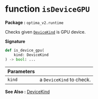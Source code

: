 # function `isDeviceGPU`
__Package :__  `optima_v2.runtime`

Checks given [`DeviceKind`](../enums/device_kind.md) is GPU device.

__Signature__
``` python
def is_device_gpu(
    kind: DeviceKind
) -> bool: ...
```

| Parameters |   |
| ---------- | - |
| `kind`     | a `DeviceKind` to check. |

__See Also :__ [DeviceKind](../enums/device_kind.md)
